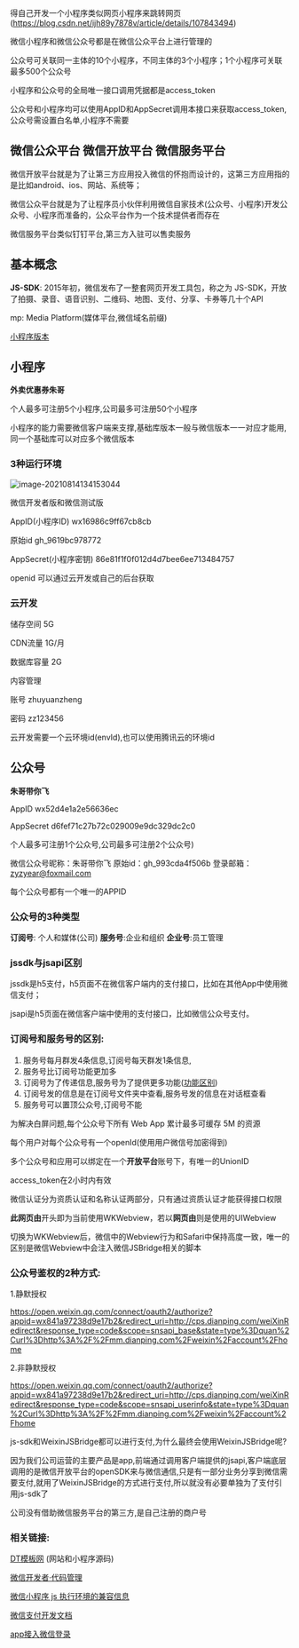得自己开发一个小程序类似网页小程序来跳转网页 (https://blog.csdn.net/ijh89y7878v/article/details/107843494)

微信小程序和微信公众号都是在微信公众平台上进行管理的

公众号可关联同一主体的10个小程序，不同主体的3个小程序；1个小程序可关联最多500个公众号

小程序和公众号的全局唯一接口调用凭据都是access_token

公众号和小程序均可以使用AppID和AppSecret调用本接口来获取access_token,公众号需设置白名单,小程序不需要

## 微信公众平台 微信开放平台 微信服务平台

微信开放平台就是为了让第三方应用投入微信的怀抱而设计的，这第三方应用指的是比如android、ios、网站、系统等；

微信公众平台就是为了让程序员小伙伴利用微信自家技术(公众号、小程序)开发公众号、小程序而准备的，公众平台作为一个技术提供者而存在

微信服务平台类似钉钉平台,第三方入驻可以售卖服务

## 基本概念

**JS-SDK**: 2015年初，微信发布了一整套网页开发工具包，称之为 JS-SDK，开放了拍摄、录音、语音识别、二维码、地图、支付、分享、卡券等几十个API



mp:  Media Platform(媒体平台,微信域名前缀)

[小程序版本](https://gitee.com/zyzcode/gitee-pic/raw/master/image-20210814232042387.png)

## 小程序

**外卖优惠券朱哥**

个人最多可注册5个小程序,公司最多可注册50个小程序

小程序的能力需要微信客户端来支撑,基础库版本一般与微信版本一一对应才能用,同一个基础库可以对应多个微信版本

### 3种运行环境

![image-20210814134153044](https://gitee.com/zyzcode/gitee-pic/raw/master/image-20210814134153044.png)



微信开发者版和微信测试版



AppID(小程序ID)  wx16986c9ff67cb8cb

原始id  gh_9619bc978772

AppSecret(小程序密钥)  86e81f1f0f012d4d7bee6ee713484757

openid 可以通过云开发或自己的后台获取

### 云开发

储存空间 5G

CDN流量 1G/月

数据库容量 2G



内容管理

账号  zhuyuanzheng

密码  zz123456

云开发需要一个云环境id(envId),也可以使用腾讯云的环境id

## 公众号

**朱哥带你飞**

AppID wx52d4e1a2e56636ec

AppSecret d6fef71c27b72c029009e9dc329dc2c0

个人最多可注册1个公众号,公司最多可注册2个公众号)

微信公众号昵称：朱哥带你飞
原始id：gh_993cda4f506b
登录邮箱：zyzyear@foxmail.com

每个公众号都有一个唯一的APPID

### 公众号的3种类型

**订阅号**: 个人和媒体(公司)  **服务号**:企业和组织   **企业号**:员工管理



### jssdk与jsapi区别

jssdk是h5支付，h5页面不在微信客户端内的支付接口，比如在其他App中使用微信支付；

jsapi是h5页面在微信客户端中使用的支付接口，比如微信公众号支付。

### 订阅号和服务号的区别:

1. 服务号每月群发4条信息,订阅号每天群发1条信息,
2. 服务号比订阅号功能更加多
3. 订阅号为了传递信息,服务号为了提供更多功能([功能区别](https://gitee.com/zyzcode/gitee-pic/raw/master/image-20210814163916714.png))
4. 订阅号发的信息是在订阅号文件夹中查看,服务号发的信息在对话框查看
5. 服务号可以置顶公众号,订阅号不能

为解决白屏问题,每个公众号下所有 Web App 累计最多可缓存 5M 的资源

每个用户对每个公众号有一个openId(使用用户微信号加密得到)

多个公众号和应用可以绑定在一个**开放平台**账号下，有唯一的UnionID

access_token在2小时内有效

微信认证分为资质认证和名称认证两部分，只有通过资质认证才能获得接口权限

**此网页由**开头即为当前使用WKWebview，若以**网页由**则是使用的UIWebview

切换为WKWebview后，微信中的Webview行为和Safari中保持高度一致，唯一的区别是微信Webview中会注入微信JSBridge相关的脚本

### 公众号鉴权的2种方式:

1.静默授权

https://open.weixin.qq.com/connect/oauth2/authorize?appid=wx841a97238d9e17b2&redirect_uri=http://cps.dianping.com/weiXinRedirect&response_type=code&scope=snsapi_base&state=type%3Dquan%2Curl%3Dhttp%3A%2F%2Fmm.dianping.com%2Fweixin%2Faccount%2Fhome

2.非静默授权

https://open.weixin.qq.com/connect/oauth2/authorize?appid=wx841a97238d9e17b2&redirect_uri=http://cps.dianping.com/weiXinRedirect&response_type=code&scope=snsapi_userinfo&state=type%3Dquan%2Curl%3Dhttp%3A%2F%2Fmm.dianping.com%2Fweixin%2Faccount%2Fhome



js-sdk和WeixinJSBridge都可以进行支付,为什么最终会使用WeixinJSBridge呢?

因为我们公司运营的主要产品是app,前端通过调用客户端提供的jsapi,客户端底层调用的是微信开放平台的openSDK来与微信通信,只是有一部分业务分享到微信需要支付,就用了WeixinJSBridge的方式进行支付,所以就没有必要单独为了支付引用js-sdk了

公司没有借助微信服务平台的第三方,是自己注册的商户号



### 相关链接:

[DT模板网](https://dtmbw.com/)  (网站和小程序源码)

[微信开发者·代码管理](https://git.weixin.qq.com/)

[微信小程序 js 执行环境的兼容信息](https://wechat-miniprogram.github.io/miniprogram-compat/)

[微信支付开发文档](https://pay.weixin.qq.com/wiki/doc/api/index.html)

[app接入微信登录](https://developers.weixin.qq.com/doc/oplatform/Mobile_App/WeChat_Login/Development_Guide.html)



